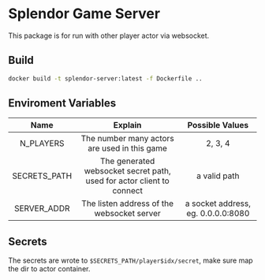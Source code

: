 # Splendor Game Server

This package is for run with other player actor via websocket.

## Build

```bash
docker build -t splendor-server:latest -f Dockerfile ..
```

## Enviroment Variables

|     Name     |                                Explain                                |           Possible Values          |
|:------------:|:---------------------------------------------------------------------:|:----------------------------------:|
|   N_PLAYERS  |              The number many actors are used in this game             |               2, 3, 4              |
| SECRETS_PATH | The generated websocket secret path, used for actor client to connect |            a valid path            |
|  SERVER_ADDR |               The listen address of the websocket server              | a socket address, eg. 0.0.0.0:8080 |

## Secrets

The secrets are wrote to `$SECRETS_PATH/player$idx/secret`, make sure map the dir to actor container.
